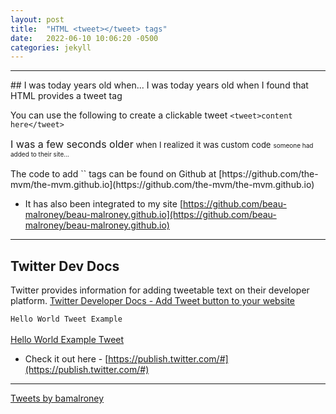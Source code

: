 ```yaml
---
layout: post
title:  "HTML <tweet></tweet> tags"
date:   2022-06-10 10:06:20 -0500
categories: jekyll
---
```

<hr>
## I was today years old when...
<tweet> I was today years old when I found that HTML provides a tweet tag </tweet>

You can use the following to create a clickable tweet `<tweet>content here</tweet>`

<div>
  <font size='3em'>I was a few seconds older</font>
  <font size='2em'>when I realized it was custom code</font>
  <font size='1em'>someone had added to their site...</font>
</div>
<br />
The code to add `<tweet></tweet>` tags can be found on Github at [https://github.com/the-mvm/the-mvm.github.io](https://github.com/the-mvm/the-mvm.github.io)

- It has also been integrated to my site [https://github.com/beau-malroney/beau-malroney.github.io](https://github.com/beau-malroney/beau-malroney.github.io)

<hr>

## Twitter Dev Docs
Twitter provides information for adding tweetable text on their developer platform. [Twitter Developer Docs - Add Tweet button to your website](https://developer.twitter.com/en/docs/twitter-for-websites/tweet-button/overview#ways-to-add-the-tweet-button-to-your-website)

`Hello World Tweet Example` <br /> <br />
<a class="twitter-share-button" href="https://twitter.com/intent/tweet?text=Hello%20world"  data-size="large">  Hello World Example Tweet</a>

- Check it out here - [https://publish.twitter.com/#](https://publish.twitter.com/#)

<hr>

<a class="twitter-timeline" href="https://twitter.com/bamalroney?ref_src=twsrc%5Etfw">Tweets by bamalroney</a> <script async src="https://platform.twitter.com/widgets.js" charset="utf-8"></script>
